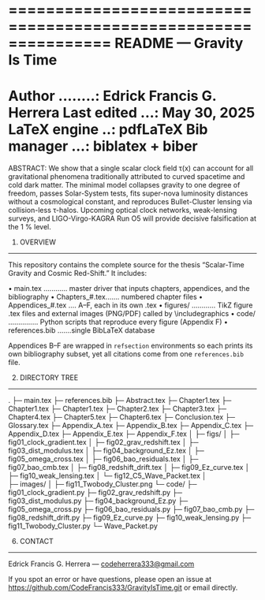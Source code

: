 ===============================================================
README  —  Gravity Is Time
===============================================================

Author ........:  Edrick Francis G. Herrera
Last edited ...:  May 30, 2025
LaTeX engine ..:  pdfLaTeX
Bib manager ...:  biblatex + biber
===============================================================

ABSTRACT:
We show that a single scalar clock field τ(x) can account for all
gravitational phenomena traditionally attributed to curved spacetime
and cold dark matter.  The minimal model collapses gravity to one
degree of freedom, passes Solar-System tests, fits super-nova
luminosity distances without a cosmological constant, and reproduces
Bullet-Cluster lensing via collision-less τ-halos.  Upcoming optical
clock networks, weak-lensing surveys, and LIGO-Virgo-KAGRA Run O5 will
provide decisive falsification at the 1 % level.

1.  OVERVIEW
----------------------------------------------------------------
This repository contains the complete source for the thesis
“Scalar-Time Gravity and Cosmic Red-Shift.”  It includes:

  • main.tex ............ master driver that inputs chapters,
                          appendices, and the bibliography
  • Chapters_#.tex....... numbered chapter files
  • Appendices_#.tex .... A–F, each in its own .tex
  • figures/ ............ TikZ figure .tex files and external
                          images (PNG/PDF) called by \includegraphics
  • code/ ............... Python scripts that reproduce every
                          figure (Appendix F)
  • references.bib .......single BibLaTeX database

Appendices B–F are wrapped in `refsection` environments so each prints
its own bibliography subset, yet all citations come from one
`references.bib` file.


2.  DIRECTORY TREE
----------------------------------------------------------------
.
├─ main.tex
├─ references.bib
├─ Abstract.tex
├─ Chapter1.tex
├─ Chapter1.tex
├─ Chapter1.tex
├─ Chapter2.tex 
├─ Chapter3.tex
├─ Chapter4.tex
├─ Chapter5.tex
├─ Chapter6.tex
├─ Conclusion.tex
├─ Glossary.tex
├─ Appendix_A.tex
├─ Appendix_B.tex
├─ Appendix_C.tex
├─ Appendix_D.tex
├─ Appendix_E.tex
├─ Appendix_F.tex
│ 
├─ figs/
│   ├─ fig01_clock_gradient.tex
│   ├─ fig02_grav_redshift.tex
│   ├─ fig03_dist_modulus.tex
│   ├─ fig04_background_Ez.tex
│   ├─ fig05_omega_cross.tex
│   ├─ fig06_bao_residuals.tex
│   ├─ fig07_bao_cmb.tex
│   ├─ fig08_redshift_drift.tex
│   ├─ fig09_Ez_curve.tex
│   ├─ fig10_weak_lensing.tex
│   └─ fig12_C5_Wave_Packet.tex
│   
├─ images/
│   ├─ fig11_Twobody_Cluster.png
└─ code/
   ├─ fig01_clock_gradient.py
   ├─ fig02_grav_redshift.py
   ├─ fig03_dist_modulus.py
   ├─ fig04_background_Ez.py
   ├─ fig05_omega_cross.py
   ├─ fig06_bao_residuals.py
   ├─ fig07_bao_cmb.py
   ├─ fig08_redshift_drift.py
   ├─ fig09_Ez_curve.py
   ├─ fig10_weak_lensing.py
   ├─ fig11_Twobody_Cluster.py
   └─ Wave_Packet.py


6.  CONTACT
----------------------------------------------------------------
Edrick Francis G. Herrera — codeherrera333@gmail.com

If you spot an error or have questions, please open an issue at
https://github.com/CodeFrancis333/GravityIsTime.git or email directly.

